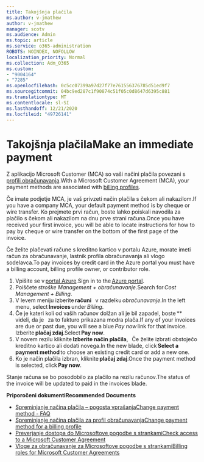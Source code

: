 ```yaml
---
title: Takojšnja plačila
ms.author: v-jmathew
author: v-jmathew
manager: scotv
ms.audience: Admin
ms.topic: article
ms.service: o365-administration
ROBOTS: NOINDEX, NOFOLLOW
localization_priority: Normal
ms.collection: Adm_O365
ms.custom:
- "9004164"
- "7285"
ms.openlocfilehash: 0c5cc07399a97d27f77e761556376785d51ed9f7
ms.sourcegitcommit: 04bc9ed287c1f90874c51f05c0d8647d6395c881
ms.translationtype: MT
ms.contentlocale: sl-SI
ms.lasthandoff: 12/21/2020
ms.locfileid: "49726141"
---
```

# <a name="make-an-immediate-payment"></a><span data-ttu-id="5abbd-102">Takojšnja plačila</span><span class="sxs-lookup"><span data-stu-id="5abbd-102">Make an immediate payment</span></span>

<span data-ttu-id="5abbd-103">Z aplikacijo Microsoft Customer (MCA) so vaši načini plačila povezani s [profili obračunavanja](https://docs.microsoft.com/azure/billing/billing-how-to-change-credit-card?WT.mc_id=Portal-Microsoft_Azure_Support#change-payment-method-for-a-billing-profile).</span><span class="sxs-lookup"><span data-stu-id="5abbd-103">With a Microsoft Customer Agreement (MCA), your payment methods are associated with [billing profiles](https://docs.microsoft.com/azure/billing/billing-how-to-change-credit-card?WT.mc_id=Portal-Microsoft_Azure_Support#change-payment-method-for-a-billing-profile).</span></span>

<span data-ttu-id="5abbd-104">Če imate podjetje MCA, je vaš privzeti način plačila s čekom ali nakazilom.</span><span class="sxs-lookup"><span data-stu-id="5abbd-104">If you have a company MCA, your default payment method is by cheque or wire transfer.</span></span> <span data-ttu-id="5abbd-105">Ko prejmete prvi račun, boste lahko poiskali navodila za plačilo s čekom ali nakazilom na dnu prve strani računa.</span><span class="sxs-lookup"><span data-stu-id="5abbd-105">Once you have received your first invoice, you will be able to locate instructions for how to pay by cheque or wire transfer on the bottom of the first page of the invoice.</span></span>

<span data-ttu-id="5abbd-106">Če želite plačevati račune s kreditno kartico v portalu Azure, morate imeti račun za obračunavanje, lastnik profila obračunavanja ali vlogo sodelavca.</span><span class="sxs-lookup"><span data-stu-id="5abbd-106">To pay invoices by credit card in the Azure portal you must have a billing account, billing profile owner, or contributor role.</span></span>

1. <span data-ttu-id="5abbd-107">Vpišite se v [portal Azure](https://portal.azure.com/).</span><span class="sxs-lookup"><span data-stu-id="5abbd-107">Sign in to the [Azure portal](https://portal.azure.com/).</span></span>
2. <span data-ttu-id="5abbd-108">Poiščete *stroške Management + obračunavanje*.</span><span class="sxs-lookup"><span data-stu-id="5abbd-108">Search for *Cost Management + Billing*.</span></span>
3. <span data-ttu-id="5abbd-109">V levem meniju izberite **računi**   v razdelku *obračunavanje*.</span><span class="sxs-lookup"><span data-stu-id="5abbd-109">In the left menu, select **Invoices** under *Billing*.</span></span>
4. <span data-ttu-id="5abbd-110">Če je kateri koli od vaših računov dolžan ali je bil zapadel, boste \*\* videli, da je   za to fakturo prikazana modra plača.</span><span class="sxs-lookup"><span data-stu-id="5abbd-110">If any of your invoices are due or past due, you will see a blue *Pay now* link for that invoice.</span></span> <span data-ttu-id="5abbd-111">Izberite **plačaj zdaj**.</span><span class="sxs-lookup"><span data-stu-id="5abbd-111">Select **Pay now**.</span></span>
5. <span data-ttu-id="5abbd-112">V novem rezilu kliknite **Izberite način plačila**,   Če želite izbrati obstoječo kreditno kartico ali dodati novega.</span><span class="sxs-lookup"><span data-stu-id="5abbd-112">In the new blade, click **Select a payment method** to choose an existing credit card or add a new one.</span></span>
6. <span data-ttu-id="5abbd-113">Ko je način plačila izbran, kliknite **plačaj zdaj**.</span><span class="sxs-lookup"><span data-stu-id="5abbd-113">Once the payment method is selected, click **Pay now**.</span></span>

<span data-ttu-id="5abbd-114">Stanje računa se bo posodobilo za plačilo na rezilu računov.</span><span class="sxs-lookup"><span data-stu-id="5abbd-114">The status of the invoice will be updated to paid in the invoices blade.</span></span>

<span data-ttu-id="5abbd-115">**Priporočeni dokumenti**</span><span class="sxs-lookup"><span data-stu-id="5abbd-115">**Recommended Documents**</span></span>

- [<span data-ttu-id="5abbd-116">Spreminjanje načina plačila – pogosta vprašanja</span><span class="sxs-lookup"><span data-stu-id="5abbd-116">Change payment method - FAQ</span></span>](https://docs.microsoft.com/azure/billing/billing-how-to-change-credit-card?WT.mc_id=Portal-Microsoft_Azure_Support#frequently-asked-questions)
- [<span data-ttu-id="5abbd-117">Spreminjanje načina plačila za profil obračunavanja</span><span class="sxs-lookup"><span data-stu-id="5abbd-117">Change payment method for a billing profile</span></span>](https://docs.microsoft.com/azure/cost-management-billing/manage/change-credit-card?WT.mc_id=Portal-Microsoft_Azure_Support#manage-credit-cards-for-a-microsoft-customer-agreement)
- [<span data-ttu-id="5abbd-118">Preverjanje dostopa do Microsoftove pogodbe s strankami</span><span class="sxs-lookup"><span data-stu-id="5abbd-118">Check access to a Microsoft Customer Agreement</span></span>](https://docs.microsoft.com/azure/cost-management-billing/manage/change-credit-card?WT.mc_id=Portal-Microsoft_Azure_Support%22%20%5Cl%20%22manage-credit-cards-for-a-microsoft-customer-agreement%22%20%5Ct%20%22_blank#check-the-type-of-your-account)
- [<span data-ttu-id="5abbd-119">Vloge za obračunavanje za Microsoftove pogodbe s strankami</span><span class="sxs-lookup"><span data-stu-id="5abbd-119">Billing roles for Microsoft Customer Agreements</span></span>](https://docs.microsoft.com/azure/cost-management-billing/manage/understand-mca-roles)
